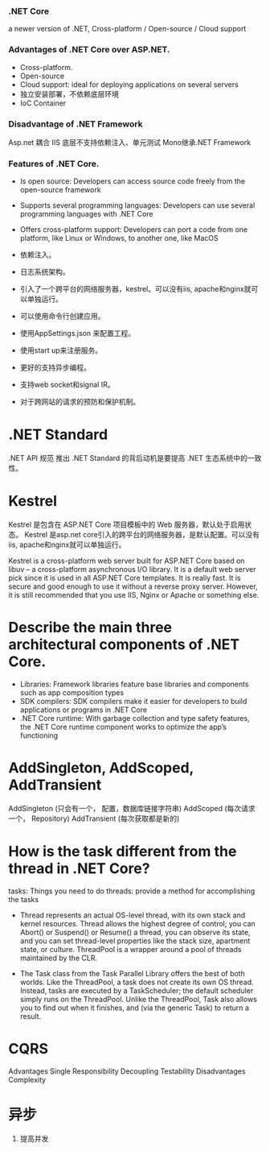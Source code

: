 ### .NET Core
a newer version of .NET, Cross-platform / Open-source / Cloud support

### Advantages of .NET Core over ASP.NET.
- Cross-platform. 
- Open-source 
- Cloud support: ideal for deploying applications on several servers
- 独立安装部署，不依赖底层环境
- IoC Container

### Disadvantage of .NET Framework
Asp.net 耦合 IIS
底层不支持依赖注入、单元测试
Mono继承.NET Framework

### Features of .NET Core.
- Is open source: Developers can access source code freely from the open-source framework
- Supports several programming languages: Developers can use several programming languages with .NET Core
- Offers cross-platform support: Developers can port a code from one platform, like Linux or Windows, to another one, like MacOS

- 依赖注入。
- 日志系统架构。
- 引入了一个跨平台的网络服务器，kestrel。可以没有iis, apache和nginx就可以单独运行。
- 可以使用命令行创建应用。
- 使用AppSettings.json 来配置工程。
- 使用start up来注册服务。
- 更好的支持异步编程。
- 支持web socket和signal IR。
- 对于跨网站的请求的预防和保护机制。

# .NET Standard
.NET API 规范
推出 .NET Standard 的背后动机是要提高 .NET 生态系统中的一致性。

# Kestrel
Kestrel 是包含在 ASP.NET Core 项目模板中的 Web 服务器，默认处于启用状态。 
Kestrel 是asp.net core引入的跨平台的网络服务器，是默认配置。可以没有iis, apache和nginx就可以单独运行。

Kestrel is a cross-platform web server built for ASP.NET Core based on libuv – a cross-platform asynchronous I/O library.
It is a default web server pick since it is used in all ASP.NET Core templates.
It is really fast.
It is secure and good enough to use it without a reverse proxy server. However, it is still recommended that you use IIS, Nginx or Apache or something else.

# Describe the main three architectural components of .NET Core.
* Libraries: Framework libraries feature base libraries and components such as app composition types
* SDK compilers: SDK compilers make it easier for developers to build applications or programs in .NET Core
* .NET Core runtime: With garbage collection and type safety features, the .NET Core runtime component works to optimize the app’s functioning

# AddSingleton, AddScoped, AddTransient
AddSingleton (只会有一个， 配置，数据库链接字符串)
AddScoped (每次请求一个， Repository)
AddTransient (每次获取都是新的)

# How is the task different from the thread in .NET Core?
tasks: Things you need to do
threads: provide a method for accomplishing the tasks

* Thread represents an actual OS-level thread, with its own stack and kernel resources. Thread allows the highest degree of control; you can Abort() or Suspend() or Resume() a thread, you can observe its state, and you can set thread-level properties like the stack size, apartment state, or culture. ThreadPool is a wrapper around a pool of threads maintained by the CLR.

* The Task class from the Task Parallel Library offers the best of both worlds. Like the ThreadPool, a task does not create its own OS thread. Instead, tasks are executed by a TaskScheduler; the default scheduler simply runs on the ThreadPool. Unlike the ThreadPool, Task also allows you to find out when it finishes, and (via the generic Task) to return a result.

# CQRS
   Advantages 
      Single Responsibility
      Decoupling 
      Testability 
   Disadvantages 
      Complexity 



# 异步
1. 提高并发